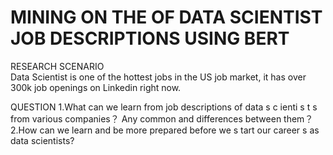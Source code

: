 # MINING ON THE OF DATA SCIENTIST JOB DESCRIPTIONS USING BERT  

RESEARCH SCENARIO  
Data Scientist is one of the hottest jobs in the US job market, it has over 300k job openings on Linkedin right now.  

QUESTION
1.What can we learn from job descriptions of data s c ienti s t s from various companies？ Any common and differences between them？  
2.How can we learn and be more prepared before we s tart our career s as data scientists?
